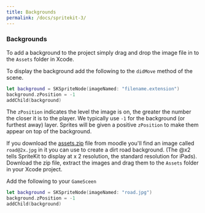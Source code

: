 ```yaml
---
title: Backgrounds
permalink: /docs/spritekit-3/
---
```


### Backgrounds

To add a background to the project simply drag and drop the image file in to the `Assets` folder in Xcode.  

To display the background add the following to the `didMove` method of the scene.  

```swift
let background = SKSpriteNode(imageNamed: "filename.extension")
background.zPosition = -1
addChild(background)
```

The `zPosition` indicates the level the image is on, the greater the number the closer it is to the player. We typically use `-1` for the background (or furthest away) layer. Sprites will be given a positive `zPosition` to make them appear on top of the background.  

If you download the [assets.zip](https://moodle.yorksj.ac.uk/mod/resource/view.php?id=1169361) file from moodle you'll find an image called `road@2x.jpg` in it you can use to create a dirt road background. (The @x2 tells SpriteKit to display at x 2 resolution, the standard resolution for iPads). Download the zip file, extract the images and drag them to the `Assets` folder in your Xcode project.   

Add the following to your `GameSceen`  

```swift
let background = SKSpriteNode(imageNamed: "road.jpg")
background.zPosition = -1
addChild(background)
```


